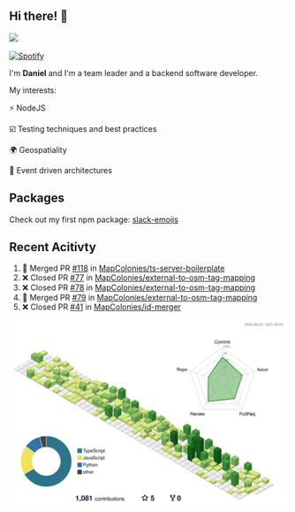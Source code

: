## Hi there! 👋

<p>
  <img src="https://github-readme-stats.vercel.app/api?username=syncush&theme=tokyonight">
</p>

[![Spotify](https://novatorem-rust.vercel.app/api/spotify)](https://open.spotify.com/user/syncush)

I'm **Daniel** and I'm a team leader and a backend software developer.

My interests:

⚡ NodeJS

☑️ Testing techniques and best practices

🌍 Geospatiality

🧠 Event driven architectures

## Packages
Check out my first npm package: [slack-emojis](https://www.npmjs.com/package/slack-emojis)

## Recent Acitivty
<!--START_SECTION:activity-->
1. 🎉 Merged PR [#118](https://github.com/MapColonies/ts-server-boilerplate/pull/118) in [MapColonies/ts-server-boilerplate](https://github.com/MapColonies/ts-server-boilerplate)
2. ❌ Closed PR [#77](https://github.com/MapColonies/external-to-osm-tag-mapping/pull/77) in [MapColonies/external-to-osm-tag-mapping](https://github.com/MapColonies/external-to-osm-tag-mapping)
3. ❌ Closed PR [#78](https://github.com/MapColonies/external-to-osm-tag-mapping/pull/78) in [MapColonies/external-to-osm-tag-mapping](https://github.com/MapColonies/external-to-osm-tag-mapping)
4. 🎉 Merged PR [#79](https://github.com/MapColonies/external-to-osm-tag-mapping/pull/79) in [MapColonies/external-to-osm-tag-mapping](https://github.com/MapColonies/external-to-osm-tag-mapping)
5. ❌ Closed PR [#41](https://github.com/MapColonies/id-merger/pull/41) in [MapColonies/id-merger](https://github.com/MapColonies/id-merger)
<!--END_SECTION:activity-->

![contrib](./profile-3d-contrib/profile-green-animate.svg)
